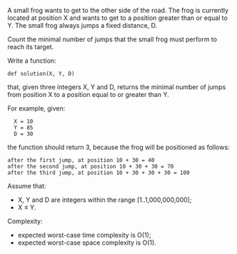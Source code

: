 A small frog wants to get to the other side of the road. The frog is currently
located at position X and wants to get to a position greater than or equal to Y.
The small frog always jumps a fixed distance, D.

Count the minimal number of jumps that the small frog must perform to reach its
target.

Write a function:
```
def solution(X, Y, D)
```
that, given three integers X, Y and D, returns the minimal number of jumps from
position X to a position equal to or greater than Y.

For example, given:
```
  X = 10
  Y = 85
  D = 30
```
the function should return 3, because the frog will be positioned as follows:
```
after the first jump, at position 10 + 30 = 40
after the second jump, at position 10 + 30 + 30 = 70
after the third jump, at position 10 + 30 + 30 + 30 = 100
```

Assume that:
* X, Y and D are integers within the range [1..1,000,000,000];
* X ≤ Y.

Complexity:
* expected worst-case time complexity is O(1);
* expected worst-case space complexity is O(1).
